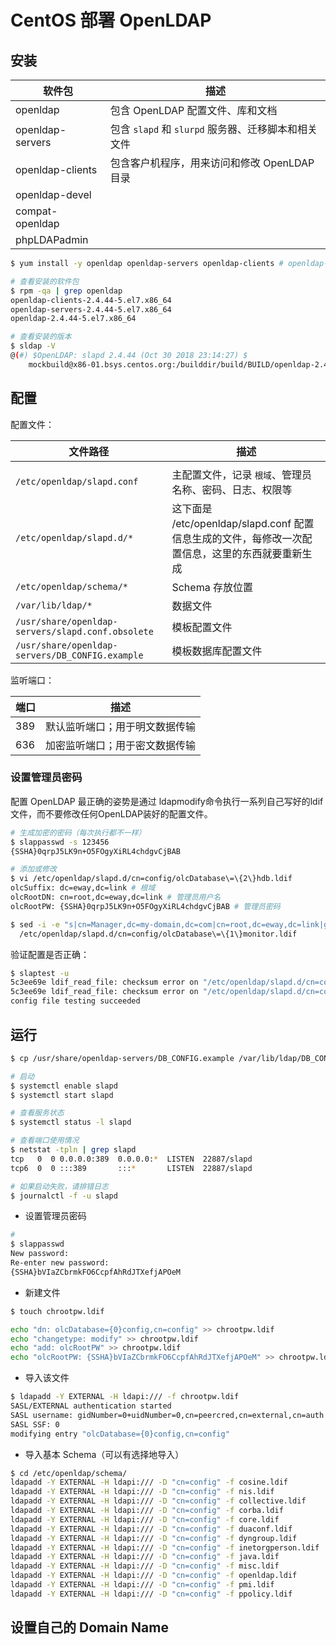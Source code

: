 # CentOS 部署 OpenLDAP

## 安装

| 软件包           | 描述                                                |
| ---------------- | --------------------------------------------------- |
| openldap         | 包含 OpenLDAP 配置文件、库和文档                    |
| openldap-servers | 包含 `slapd` 和 `slurpd` 服务器、迁移脚本和相关文件 |
| openldap-clients | 包含客户机程序，用来访问和修改 OpenLDAP 目录        |
| openldap-devel   |                                                     |
| compat-openldap  |                                                     |
| phpLDAPadmin     |                                                     |

```sh
$ yum install -y openldap openldap-servers openldap-clients # openldap-devel compat-openldap

# 查看安装的软件包
$ rpm -qa | grep openldap
openldap-clients-2.4.44-5.el7.x86_64
openldap-servers-2.4.44-5.el7.x86_64
openldap-2.4.44-5.el7.x86_64

# 查看安装的版本
$ sldap -V
@(#) $OpenLDAP: slapd 2.4.44 (Oct 30 2018 23:14:27) $
    mockbuild@x86-01.bsys.centos.org:/builddir/build/BUILD/openldap-2.4.44/openldap-2.4.44/servers/slapd
```

## 配置

配置文件：

| 文件路径                                          | 描述                                                                                             |
| ------------------------------------------------- | ------------------------------------------------------------------------------------------------ |
|                                                   |                                                                                                  |
| `/etc/openldap/slapd.conf`                        | 主配置文件，记录 `根域`、管理员名称、密码、日志、权限等                                          |
| `/etc/openldap/slapd.d/*`                         | 这下面是 /etc/openldap/slapd.conf 配置信息生成的文件，每修改一次配置信息，这里的东西就要重新生成 |
| `/etc/openldap/schema/*`                          | Schema 存放位置                                                                                  |
| `/var/lib/ldap/*`                                 | 数据文件                                                                                         |
| `/usr/share/openldap-servers/slapd.conf.obsolete` | 模板配置文件                                                                                     |
| `/usr/share/openldap-servers/DB_CONFIG.example`   | 模板数据库配置文件                                                                               |

监听端口：

| 端口 | 描述                           |
| ---- | ------------------------------ |
| 389  | 默认监听端口；用于明文数据传输 |
| 636  | 加密监听端口；用于密文数据传输 |

### 设置管理员密码

配置 OpenLDAP 最正确的姿势是通过 ldapmodify命令执行一系列自己写好的ldif文件，而不要修改任何OpenLDAP装好的配置文件。

```sh
# 生成加密的密码（每次执行都不一样）
$ slappasswd -s 123456
{SSHA}0qrpJ5LK9n+O5FOgyXiRL4chdgvCjBAB
```

```sh
# 添加或修改
$ vi /etc/openldap/slapd.d/cn=config/olcDatabase\=\{2\}hdb.ldif
olcSuffix: dc=eway,dc=link # 根域
olcRootDN: cn=root,dc=eway,dc=link # 管理员用户名
olcRootPW: {SSHA}0qrpJ5LK9n+O5FOgyXiRL4chdgvCjBAB # 管理员密码
```

```sh
$ sed -i -e "s|cn=Manager,dc=my-domain,dc=com|cn=root,dc=eway,dc=link|g" \
  /etc/openldap/slapd.d/cn=config/olcDatabase\=\{1\}monitor.ldif
```

验证配置是否正确：

```sh
$ slaptest -u
5c3ee69e ldif_read_file: checksum error on "/etc/openldap/slapd.d/cn=config/olcDatabase={1}monitor.ldif"
5c3ee69e ldif_read_file: checksum error on "/etc/openldap/slapd.d/cn=config/olcDatabase={2}hdb.ldif"
config file testing succeeded
```

## 运行

```sh
$ cp /usr/share/openldap-servers/DB_CONFIG.example /var/lib/ldap/DB_CONFIG

# 启动
$ systemctl enable slapd
$ systemctl start slapd

# 查看服务状态
$ systemctl status -l slapd

# 查看端口使用情况
$ netstat -tpln | grep slapd
tcp   0  0 0.0.0.0:389  0.0.0.0:*  LISTEN  22887/slapd
tcp6  0  0 :::389       :::*       LISTEN  22887/slapd

# 如果启动失败，请排错日志
$ journalctl -f -u slapd
```

* 设置管理员密码

```sh
#
$ slappasswd
New password:
Re-enter new password:
{SSHA}bVIaZCbrmkFO6CcpfAhRdJTXefjAPOeM
```

* 新建文件

```sh
$ touch chrootpw.ldif

echo "dn: olcDatabase={0}config,cn=config" >> chrootpw.ldif
echo "changetype: modify" >> chrootpw.ldif
echo "add: olcRootPW" >> chrootpw.ldif
echo "olcRootPW: {SSHA}bVIaZCbrmkFO6CcpfAhRdJTXefjAPOeM" >> chrootpw.ldif
```

* 导入该文件

```sh
$ ldapadd -Y EXTERNAL -H ldapi:/// -f chrootpw.ldif
SASL/EXTERNAL authentication started
SASL username: gidNumber=0+uidNumber=0,cn=peercred,cn=external,cn=auth
SASL SSF: 0
modifying entry "olcDatabase={0}config,cn=config"
```

* 导入基本 Schema（可以有选择地导入）

```sh
$ cd /etc/openldap/schema/
ldapadd -Y EXTERNAL -H ldapi:/// -D "cn=config" -f cosine.ldif
ldapadd -Y EXTERNAL -H ldapi:/// -D "cn=config" -f nis.ldif
ldapadd -Y EXTERNAL -H ldapi:/// -D "cn=config" -f collective.ldif
ldapadd -Y EXTERNAL -H ldapi:/// -D "cn=config" -f corba.ldif
ldapadd -Y EXTERNAL -H ldapi:/// -D "cn=config" -f core.ldif
ldapadd -Y EXTERNAL -H ldapi:/// -D "cn=config" -f duaconf.ldif
ldapadd -Y EXTERNAL -H ldapi:/// -D "cn=config" -f dyngroup.ldif
ldapadd -Y EXTERNAL -H ldapi:/// -D "cn=config" -f inetorgperson.ldif
ldapadd -Y EXTERNAL -H ldapi:/// -D "cn=config" -f java.ldif
ldapadd -Y EXTERNAL -H ldapi:/// -D "cn=config" -f misc.ldif
ldapadd -Y EXTERNAL -H ldapi:/// -D "cn=config" -f openldap.ldif
ldapadd -Y EXTERNAL -H ldapi:/// -D "cn=config" -f pmi.ldif
ldapadd -Y EXTERNAL -H ldapi:/// -D "cn=config" -f ppolicy.ldif
```

## 设置自己的 Domain Name
